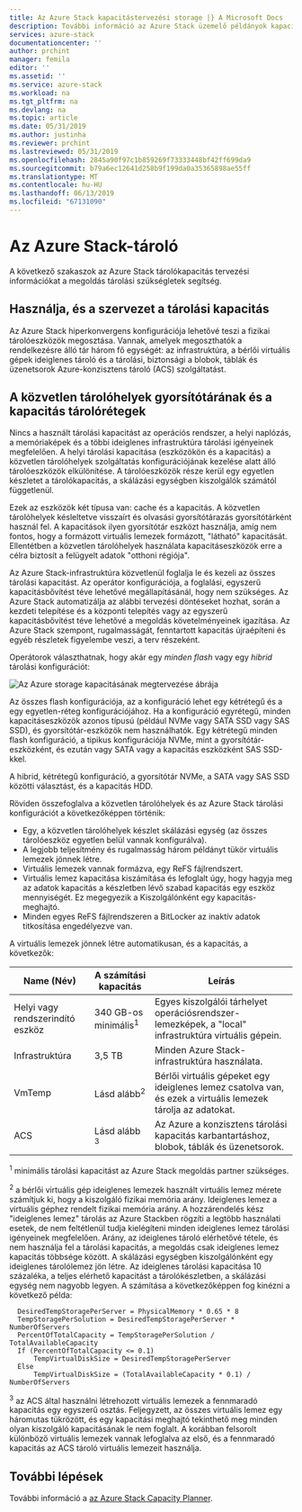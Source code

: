 ```yaml
---
title: Az Azure Stack kapacitástervezési storage |} A Microsoft Docs
description: További információ az Azure Stack üzemelő példányok kapacitástervezése.
services: azure-stack
documentationcenter: ''
author: prchint
manager: femila
editor: ''
ms.assetid: ''
ms.service: azure-stack
ms.workload: na
ms.tgt_pltfrm: na
ms.devlang: na
ms.topic: article
ms.date: 05/31/2019
ms.author: justinha
ms.reviewer: prchint
ms.lastreviewed: 05/31/2019
ms.openlocfilehash: 2845a90f97c1b859269f73333448bf42ff699da9
ms.sourcegitcommit: b79a6ec12641d258b9f199da0a35365898ae55ff
ms.translationtype: MT
ms.contentlocale: hu-HU
ms.lasthandoff: 06/13/2019
ms.locfileid: "67131090"
---
```

# <a name="azure-stack-storage"></a>Az Azure Stack-tároló

A következő szakaszok az Azure Stack tárolókapacitás tervezési információkat a megoldás tárolási szükségletek segítség.

## <a name="uses-and-organization-of-storage-capacity"></a>Használja, és a szervezet a tárolási kapacitás
Az Azure Stack hiperkonvergens konfigurációja lehetővé teszi a fizikai tárolóeszközök megosztása. Vannak, amelyek megoszthatók a rendelkezésre álló tár három fő egységét: az infrastruktúra, a bérlői virtuális gépek ideiglenes tároló és a tárolási, biztonsági a blobok, táblák és üzenetsorok Azure-konzisztens tároló (ACS) szolgáltatást.

## <a name="storage-spaces-direct-cache-and-capacity-tiers"></a>A közvetlen tárolóhelyek gyorsítótárának és a kapacitás tárolórétegek
Nincs a használt tárolási kapacitást az operációs rendszer, a helyi naplózás, a memóriaképek és a többi ideiglenes infrastruktúra tárolási igényeinek megfelelően. A helyi tárolási kapacitása (eszközökön és a kapacitás) a közvetlen tárolóhelyek szolgáltatás konfigurációjának kezelése alatt álló tárolóeszközök elkülönítése. A tárolóeszközök része kerül egy egyetlen készletet a tárolókapacitás, a skálázási egységben kiszolgálók számától függetlenül.

Ezek az eszközök két típusa van: cache és a kapacitás. A közvetlen tárolóhelyek késleltetve visszaírt és olvasási gyorsítótárazás gyorsítótárként használ fel. A kapacitások ilyen gyorsítótár eszközt használja, amíg nem fontos, hogy a formázott virtuális lemezek formázott, "látható" kapacitását. Ellentétben a közvetlen tárolóhelyek használata kapacitáseszközök erre a célra biztosít a felügyelt adatok "otthoni régiója".

Az Azure Stack-infrastruktúra közvetlenül foglalja le és kezeli az összes tárolási kapacitást. Az operátor konfigurációja, a foglalási, egyszerű kapacitásbővítést téve lehetővé megállapításánál, hogy nem szükséges. Az Azure Stack automatizálja az alábbi tervezési döntéseket hozhat, során a kezdeti telepítése és a központi telepítés vagy az egyszerű kapacitásbővítést téve lehetővé a megoldás követelményeinek igazítása. Az Azure Stack szempont, rugalmasságát, fenntartott kapacitás újraépíteni és egyéb részletek figyelembe veszi, a terv részeként. 

Operátorok választhatnak, hogy akár egy *minden flash* vagy egy *hibrid* tárolási konfigurációt:

![Az Azure storage kapacitásának megtervezése ábrája](media/azure-stack-capacity-planning/storage.png)

Az összes flash konfigurációja, az a konfiguráció lehet egy kétrétegű és a egy egyetlen-réteg konfigurációjához. Ha a konfiguráció egyrétegű, minden kapacitáseszközök azonos típusú (például NVMe vagy SATA SSD vagy SAS SSD), és gyorsítótár-eszközök nem használhatók. Egy kétrétegű minden flash konfiguráció, a tipikus konfigurációja NVMe, mint a gyorsítótár-eszközként, és ezután vagy SATA vagy a kapacitás eszközként SAS SSD-kkel.

A hibrid, kétrétegű konfiguráció, a gyorsítótár NVMe, a SATA vagy SAS SSD közötti választást, és a kapacitás HDD. 

Röviden összefoglalva a közvetlen tárolóhelyek és az Azure Stack tárolási konfigurációt a következőképpen történik:
- Egy, a közvetlen tárolóhelyek készlet skálázási egység (az összes tárolóeszköz egyetlen belül vannak konfigurálva).
- A legjobb teljesítmény és rugalmasság három példányt tükör virtuális lemezek jönnek létre.
- Virtuális lemezek vannak formázva, egy ReFS fájlrendszert.
- Virtuális lemez kapacitása kiszámítása és lefoglalt úgy, hogy hagyja meg az adatok kapacitás a készletben lévő szabad kapacitás egy eszköz mennyiségét. Ez megegyezik a Kiszolgálónként egy kapacitás-meghajtó.
- Minden egyes ReFS fájlrendszeren a BitLocker az inaktív adatok titkosítása engedélyezve van. 

A virtuális lemezek jönnek létre automatikusan, és a kapacitás, a következők:

|Name (Név)|A számítási kapacitás|Leírás|
|-----|-----|-----|
|Helyi vagy rendszerindító eszköz|340 GB-os minimális<sup>1</sup>|Egyes kiszolgálói tárhelyet operációsrendszer-lemezképek, a "local" infrastruktúra virtuális gépein.|
|Infrastruktúra|3,5 TB|Minden Azure Stack-infrastruktúra használata.|
|VmTemp|Lásd alább<sup>2</sup>|Bérlői virtuális gépeket egy ideiglenes lemez csatolva van, és ezek a virtuális lemezek tárolja az adatokat.|
|ACS|Lásd alább <sup>3</sup>|Az Azure a konzisztens tárolási kapacitás karbantartáshoz, blobok, táblák és üzenetsorok.|

<sup>1</sup> minimális tárolási kapacitást az Azure Stack megoldás partner szükséges.

<sup>2</sup> a bérlői virtuális gép ideiglenes lemezek használt virtuális lemez mérete számítjuk ki, hogy a kiszolgáló fizikai memória arány. Ideiglenes lemez a virtuális géphez rendelt fizikai memória arány. A hozzárendelés kész "ideiglenes lemez" tárolás az Azure Stackben rögzíti a legtöbb használati esetek, de nem feltétlenül tudja kielégíteni minden ideiglenes lemez tárolási igényeinek megfelelően. Arány, az ideiglenes tároló elérhetővé tétele, és nem használja fel a tárolási kapacitás, a megoldás csak ideiglenes lemez kapacitás többsége között. A skálázási egységben kiszolgálónként egy ideiglenes tárolólemez jön létre. Az ideiglenes tárolási kapacitása 10 százaléka, a teljes elérhető kapacitást a tárolókészletben, a skálázási egység nem nagyobb legyen. A számítása a következőképpen fog kinézni a következő példa:

```
  DesiredTempStoragePerServer = PhysicalMemory * 0.65 * 8
  TempStoragePerSolution = DesiredTempStoragePerServer * NumberOfServers
  PercentOfTotalCapacity = TempStoragePerSolution / TotalAvailableCapacity
  If (PercentOfTotalCapacity <= 0.1)
      TempVirtualDiskSize = DesiredTempStoragePerServer
  Else
      TempVirtualDiskSize = (TotalAvailableCapacity * 0.1) / NumberOfServers
```

<sup>3</sup> az ACS által használni létrehozott virtuális lemezek a fennmaradó kapacitás egy egyszerű osztás. Feljegyzett, az összes virtuális lemez egy háromutas tükrözött, és egy kapacitási meghajtó tekinthető meg minden olyan kiszolgáló kapacitásának le nem foglalt. A korábban felsorolt különböző virtuális lemezek vannak lefoglalva az első, és a fennmaradó kapacitás az ACS tároló virtuális lemezeit használja.


## <a name="next-steps"></a>További lépések
További információ a [az Azure Stack Capacity Planner](azure-stack-capacity-planner.md).
